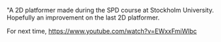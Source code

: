 "A 2D platformer made during the SPD course at Stockholm University. Hopefully an improvement on the last 2D platformer.


For next time, https://www.youtube.com/watch?v=EWxxFmiWlbc 